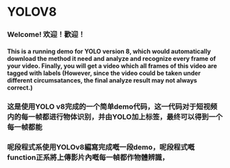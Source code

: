# YOLOV8

### Welcome! 欢迎！歡迎！

#### This is a running demo for YOLO version 8, which would automatically download the method it need and analyze and recognize every frame of your video. Finally, you will get a video which all frames of this video are tagged with labels (However, since the video could be taken under different circumsatances, the final analyze result may not always correct.)

### 这是使用YOLO v8完成的一个简单demo代码，这一代码对于短视频内的每一帧都进行物体识别，并由YOLO加上标签，最终可以得到一个每一帧都能

### 呢段程式系使用YOLOv8編寫完成嘅一段demo，呢段程式嘅function正系將上傳影片內嘅每一幀都作物體辨識，
